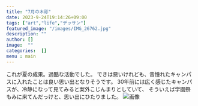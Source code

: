 ```yaml
---
title: "7月の木彫"
date: 2023-9-24T19:14:26+09:00
tags: ["art","life","デッサン"]
featured_image: "/images/IMG_26762.jpg"
description: ""
author: []
image:  ""
categories:  []
menu : main
---
```

これが夏の成果。過酷な活動でした。
できは悪いけれども、昔憧れたキャンパスに入れたことは良い思い出となりそうです。
30年前には広く感じたキャンパスが、冷静になって見てみると案外こじんまりとしていて、
そういえば学園祭もみに来てんだっけと、思い出にひたりました。
![画像](/images/IMG_26762.jpg)
